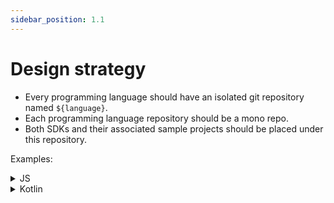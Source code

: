 ```yaml
---
sidebar_position: 1.1
---
```


# Design strategy

- Every programming language should have an isolated git repository named `${language}`.
- Each programming language repository should be a mono repo.
- Both SDKs and their associated sample projects should be placed under this repository.

Examples:

<details>
  <summary>JS</summary>

- js (core)
- react
- react-sample

</details>

<details>
  <summary>Kotlin</summary>

- kotlin (core)
- android
- android-sample

</details>
